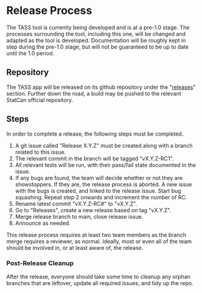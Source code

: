 # Release Process

The TASS tool is currently being developed and is at a pre-1.0 stage. The
processes surrounding the tool, including this one, will be changed and
adapted as the tool is developed. Documentation will be roughly kept in
step during the pre-1.0 stage, but will not be guaranteed to be up to date
until the 1.0 period.

## Repository

The TASS app will be released on its github repository under the
"[releases](https://github.com/StatCan/tass-ssat/releases)" section.
Further down the road, a build may be pushed to the relevant StatCan
official repository.

## Steps

In order to complete a release, the following steps must be completed.
1) A git issue called "Release X.Y.Z" must be created along with a branch
related to this issue.
2) The relevant commit in the branch will be tagged "vX.Y.Z-RC1".
3) All relevant tests will be run, with their pass/fail state documented
in the issue.
4) If any bugs are found, the team will decide whether or not they are
showstoppers. If they are, the release process is aborted. A new issue with 
the bugs is created, and linked to the release issue. Start bug squashing.
Repeat step 2 onwards and increment the number of RC.
5) Rename latest commit "vX.Y.Z-RC#" to "vX.Y.Z".
6) Go to "Releases", create a new release based on tag "vX.Y.Z".
7) Merge release branch to main, close release issue.
8) Announce as needed.

This release process requires at least two team members as the branch
merge requires a reviewer, as normal. Ideally, most or even all of the
team should be involved in, or at least aware of, the release.

### Post-Release Cleanup

After the release, everyone should take some time to cleanup any orphan
branches that are leftover, update all required issues, and tidy up the
repo.
